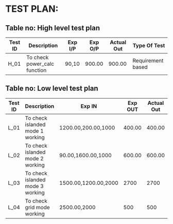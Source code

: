 # TEST PLAN:

## Table no: High level test plan

| **Test ID** | **Description**                                              | **Exp I/P** | **Exp O/P** | **Actual Out** |**Type Of Test**  |    
|-------------|--------------------------------------------------------------|------------|-------------|----------------|------------------|
|  H_01       |To check power_calc function|  90,10| 900.00| 900.00| Requirement based |


## Table no: Low level test plan

| **Test ID** | **Description**                                              | **Exp IN** | **Exp OUT** | **Actual Out** |**Type Of Test**  |    
|-------------|--------------------------------------------------------------|------------|-------------|----------------|------------------|
|  L_01       | To check islanded mode 1 working|  1200.00,200.00,1000 |400.00|400.00|Scenario based |
|  L_02       | To check islanded mode 2 working|  90.00,1600.00,1000 |600.00|600.00|Scenario based    |
|  L_03       | To check islanded mode 3 working|  1500.00,1200.00,2000 |2700|2700|Scenario based    |
|  L_04       |To check grid mode working| 2500.00,2000|500|500|Scenario based    |
